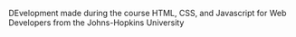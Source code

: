 DEvelopment made during the course HTML, CSS, and Javascript for Web Developers from the Johns-Hopkins University